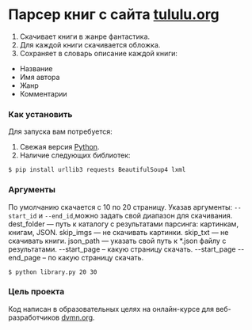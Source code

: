 # Парсер книг с сайта [tululu.org](https://tululu.org)

1. Скачивает книги в жанре фантастика.
2. Для каждой книги скачивается обложка.
3. Сохраняет в словарь описание каждой книги:

* Название
* Имя автора
* Жанр
* Комментарии

### Как установить

Для запуска вам потребуется:

1. Свежая версия [Python](https://www.python.org).
2. Наличие следующих библиотек:

```
$ pip install urllib3 requests BeautifulSoup4 lxml
```

### Аргументы

По умолчанию скачается с 10 по 20 страницу. Указав аргументы: `--start_id` и `--end_id`,можно задать свой диапазон для
скачивания.
dest_folder — путь к каталогу с результатами парсинга: картинкам, книгам, JSON.
skip_imgs — не скачивать картинки.
skip_txt — не скачивать книги.
json_path — указать свой путь к *.json файлу с результатами.
--start_page  – какую страницу скачать.
--start_page  --end_page – по какую страницу скачать.
```
$ python library.py 20 30
```

### Цель проекта

Код написан в образовательных целях на онлайн-курсе для веб-разработчиков [dvmn.org](https://dvmn.org/).